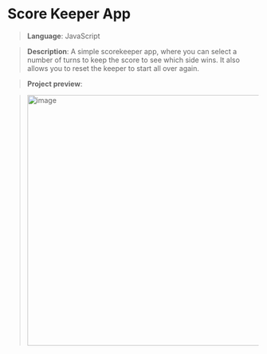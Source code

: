 # Score Keeper App

> **Language**: JavaScript

> **Description**: A simple scorekeeper app, where you can select a number of turns to keep the score to see which side wins. It also allows you to reset the keeper to start all over again.

> **Project preview**:

> <img width="503" alt="image" src="https://github.com/user-attachments/assets/d1c25cc1-ed51-4d67-a6be-d3cf2cc43454">
